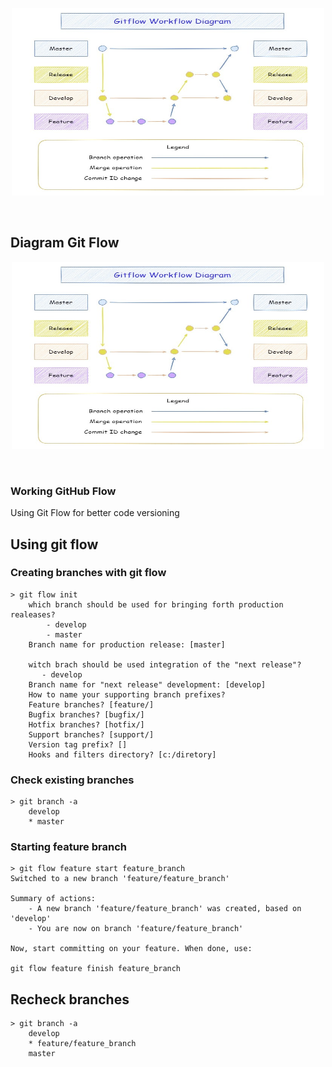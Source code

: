 <p align="center">
  <a href="https://github.com/alepmedeiros/laughing-succotash/blob/master/public/git-release-branch.jpg">
    <img alt="diagram" src="https://github.com/alepmedeiros/laughing-succotash/blob/master/public/git-release-branch.jpg" width="500" height="300">
  </a>  
</p><br>


## Diagram Git Flow

<p align="center">
  <a href="https://github.com/alepmedeiros/laughing-succotash/blob/master/public/git-release-branch.jpg">
    <img alt="diagram" src="https://github.com/alepmedeiros/laughing-succotash/blob/master/public/git-release-branch.jpg" width="500" height="300">
  </a>  
</p><br>

### Working GitHub Flow 
Using Git Flow for better code versioning

## Using git flow

### Creating branches with git flow

    > git flow init
        which branch should be used for bringing forth production realeases?
            - develop
            - master
        Branch name for production release: [master]

        witch brach should be used integration of the "next release"?
           - develop
        Branch name for "next release" development: [develop]
        How to name your supporting branch prefixes?
        Feature branches? [feature/]
        Bugfix branches? [bugfix/]
        Hotfix branches? [hotfix/]
        Support branches? [support/]
        Version tag prefix? []
        Hooks and filters directory? [c:/diretory]

### Check existing branches

    > git branch -a
        develop
        * master

### Starting feature branch

    > git flow feature start feature_branch
    Switched to a new branch 'feature/feature_branch'

    Summary of actions:
        - A new branch 'feature/feature_branch' was created, based on 'develop'
        - You are now on branch 'feature/feature_branch'

    Now, start committing on your feature. When done, use:

    git flow feature finish feature_branch

## Recheck branches

    > git branch -a
        develop
        * feature/feature_branch
        master
